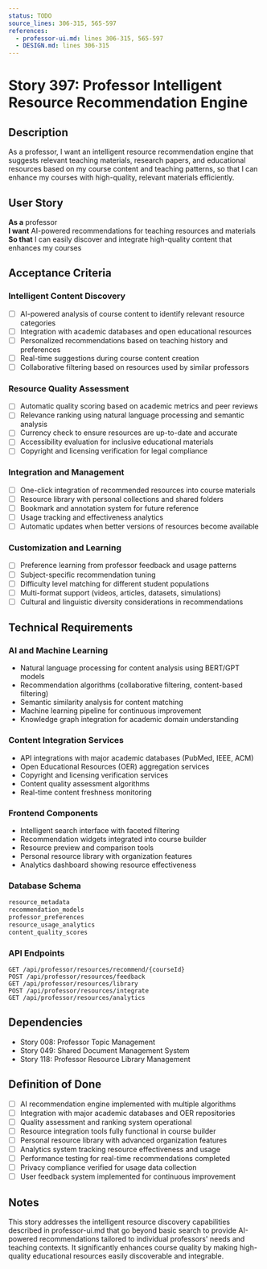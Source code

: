 ```yaml
---
status: TODO
source_lines: 306-315, 565-597
references:
  - professor-ui.md: lines 306-315, 565-597
  - DESIGN.md: lines 306-315
---
```


# Story 397: Professor Intelligent Resource Recommendation Engine

## Description

As a professor, I want an intelligent resource recommendation engine that suggests relevant teaching materials, research papers, and educational resources based on my course content and teaching patterns, so that I can enhance my courses with high-quality, relevant materials efficiently.

## User Story

**As a** professor  
**I want** AI-powered recommendations for teaching resources and materials  
**So that** I can easily discover and integrate high-quality content that enhances my courses

## Acceptance Criteria

### Intelligent Content Discovery
- [ ] AI-powered analysis of course content to identify relevant resource categories
- [ ] Integration with academic databases and open educational resources
- [ ] Personalized recommendations based on teaching history and preferences
- [ ] Real-time suggestions during course content creation
- [ ] Collaborative filtering based on resources used by similar professors

### Resource Quality Assessment
- [ ] Automatic quality scoring based on academic metrics and peer reviews
- [ ] Relevance ranking using natural language processing and semantic analysis
- [ ] Currency check to ensure resources are up-to-date and accurate
- [ ] Accessibility evaluation for inclusive educational materials
- [ ] Copyright and licensing verification for legal compliance

### Integration and Management
- [ ] One-click integration of recommended resources into course materials
- [ ] Resource library with personal collections and shared folders
- [ ] Bookmark and annotation system for future reference
- [ ] Usage tracking and effectiveness analytics
- [ ] Automatic updates when better versions of resources become available

### Customization and Learning
- [ ] Preference learning from professor feedback and usage patterns
- [ ] Subject-specific recommendation tuning
- [ ] Difficulty level matching for different student populations
- [ ] Multi-format support (videos, articles, datasets, simulations)
- [ ] Cultural and linguistic diversity considerations in recommendations

## Technical Requirements

### AI and Machine Learning
- Natural language processing for content analysis using BERT/GPT models
- Recommendation algorithms (collaborative filtering, content-based filtering)
- Semantic similarity analysis for content matching
- Machine learning pipeline for continuous improvement
- Knowledge graph integration for academic domain understanding

### Content Integration Services
- API integrations with major academic databases (PubMed, IEEE, ACM)
- Open Educational Resources (OER) aggregation services
- Copyright and licensing verification services
- Content quality assessment algorithms
- Real-time content freshness monitoring

### Frontend Components
- Intelligent search interface with faceted filtering
- Recommendation widgets integrated into course builder
- Resource preview and comparison tools
- Personal resource library with organization features
- Analytics dashboard showing resource effectiveness

### Database Schema
```sql
resource_metadata
recommendation_models
professor_preferences
resource_usage_analytics
content_quality_scores
```

### API Endpoints
```
GET /api/professor/resources/recommend/{courseId}
POST /api/professor/resources/feedback
GET /api/professor/resources/library
POST /api/professor/resources/integrate
GET /api/professor/resources/analytics
```

## Dependencies
- Story 008: Professor Topic Management
- Story 049: Shared Document Management System
- Story 118: Professor Resource Library Management

## Definition of Done
- [ ] AI recommendation engine implemented with multiple algorithms
- [ ] Integration with major academic databases and OER repositories
- [ ] Quality assessment and ranking system operational
- [ ] Resource integration tools fully functional in course builder
- [ ] Personal resource library with advanced organization features
- [ ] Analytics system tracking resource effectiveness and usage
- [ ] Performance testing for real-time recommendations completed
- [ ] Privacy compliance verified for usage data collection
- [ ] User feedback system implemented for continuous improvement

## Notes
This story addresses the intelligent resource discovery capabilities described in professor-ui.md that go beyond basic search to provide AI-powered recommendations tailored to individual professors' needs and teaching contexts. It significantly enhances course quality by making high-quality educational resources easily discoverable and integrable.